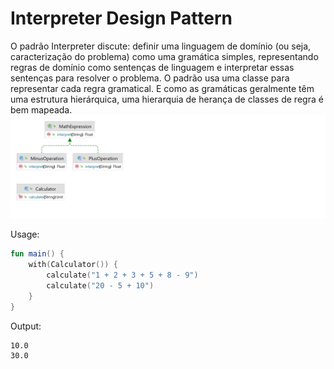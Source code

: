 # Interpreter Design Pattern

O padrão Interpreter discute: definir uma linguagem de domínio (ou seja, caracterização do problema) como uma gramática simples, representando regras de domínio como sentenças de linguagem e interpretar essas sentenças para resolver o problema. O padrão usa uma classe para representar cada regra gramatical. E como as gramáticas geralmente têm uma estrutura hierárquica, uma hierarquia de herança de classes de regra é bem mapeada.![](uml.png)

Usage:
```kotlin
fun main() {
    with(Calculator()) {
        calculate("1 + 2 + 3 + 5 + 8 - 9")
        calculate("20 - 5 + 10")
    }
}
```


Output:
```text
10.0
30.0
```